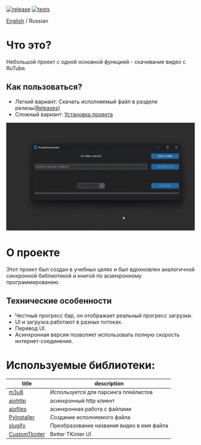 [![release](https://img.shields.io/github/release/Reagent992/async_rutube_downloader.svg)](https://github.com/Reagent992/async_rutube_downloader/releases/latest)
[![tests](https://github.com/Reagent992/async_rutube_downloader/actions/workflows/tests.yml/badge.svg)](https://github.com/Reagent992/async_rutube_downloader/actions/workflows/tests.yml)

[English](README.md) / Russian

# Что это?

Небольшой проект с одной основной функцией - скачивание видео с RuTube.

## Как пользоваться?
- Легкий вариант: Скачать исполняемый файл в разделе релизы([Releases](https://github.com/Reagent992/async_rutube_downloader/releases/latest))
- Сложный вариант: [Установка проекта](./dev.md)

![screen_cast](screen_cast.gif)

# О проекте
Этот проект был создан в учебных целях и был вдохновлен аналогичной синхронной библиотекой и книгой по асинхронному программированию.

## Технические особенности
- Честный прогресс бар, он отображает реальный прогресс загрузки.
- UI и загрузка работают в разных потоках.
- Перевод UI.
- Асинхронная версия позволяет использовать полную скорость интернет-соединения.

# Используемые библиотеки:

| title                                                           | description                               |
| --------------------------------------------------------------- | ----------------------------------------- |
| [m3u8](https://github.com/globocom/m3u8/)                       | Используется для парсинга плейлистов      |
| [aiohttp](https://github.com/aio-libs/aiohttp)                  | асинхронный http клиент                   |
| [aiofiles](https://github.com/Tinche/aiofiles)                  | асинхронная работа с файлами              |
| [PyInstaller](https://github.com/pyinstaller/pyinstaller)       | Создание исполняемого файла               |
| [slugify ](https://github.com/un33k/python-slugify)             | Преобразование названия видео в имя файла |
| [CustomTkinter](https://github.com/TomSchimansky/CustomTkinter) | Better TKinter UI                         |